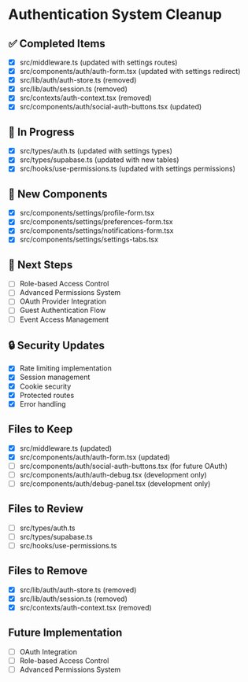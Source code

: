 # Authentication System Cleanup

## ✅ Completed Items
- [x] src/middleware.ts (updated with settings routes)
- [x] src/components/auth/auth-form.tsx (updated with settings redirect)
- [x] src/lib/auth/auth-store.ts (removed)
- [x] src/lib/auth/session.ts (removed)
- [x] src/contexts/auth-context.tsx (removed)
- [x] src/components/auth/social-auth-buttons.tsx (updated)

## 🔄 In Progress
- [x] src/types/auth.ts (updated with settings types)
- [x] src/types/supabase.ts (updated with new tables)
- [x] src/hooks/use-permissions.ts (updated with settings permissions)

## 🎯 New Components
- [x] src/components/settings/profile-form.tsx
- [x] src/components/settings/preferences-form.tsx
- [x] src/components/settings/notifications-form.tsx
- [x] src/components/settings/settings-tabs.tsx

## 🚀 Next Steps
- [ ] Role-based Access Control
- [ ] Advanced Permissions System
- [ ] OAuth Provider Integration
- [ ] Guest Authentication Flow
- [ ] Event Access Management

## 🔒 Security Updates
- [x] Rate limiting implementation
- [x] Session management
- [x] Cookie security
- [x] Protected routes
- [x] Error handling

## Files to Keep
- [x] src/middleware.ts (updated)
- [x] src/components/auth/auth-form.tsx (updated)
- [ ] src/components/auth/social-auth-buttons.tsx (for future OAuth)
- [ ] src/components/auth/auth-debug.tsx (development only)
- [ ] src/components/auth/debug-panel.tsx (development only)

## Files to Review
- [ ] src/types/auth.ts
- [ ] src/types/supabase.ts
- [ ] src/hooks/use-permissions.ts

## Files to Remove
- [x] src/lib/auth/auth-store.ts (removed)
- [x] src/lib/auth/session.ts (removed)
- [x] src/contexts/auth-context.tsx (removed)

## Future Implementation
- [ ] OAuth Integration
- [ ] Role-based Access Control
- [ ] Advanced Permissions System 